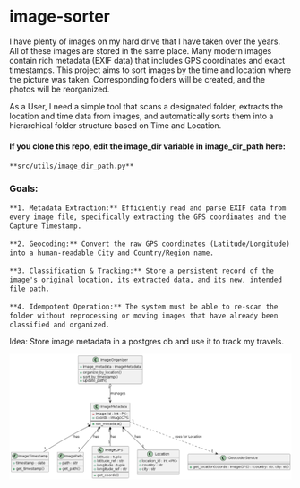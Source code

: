 # image-sorter

I have plenty of images on my hard drive that I have taken over the years. All of these images are stored in the same place. Many modern images contain rich metadata (EXIF data) that includes GPS coordinates and exact timestamps. This project aims to sort images by the time and location where the picture was taken. Corresponding folders will be created, and the photos will be reorganized.

As a User, I need a simple tool that scans a designated folder, extracts the location and time data from images, and automatically sorts them into a hierarchical folder structure based on Time and Location.


#### If you clone this repo, edit the image_dir variable in image_dir_path here:
    **src/utils/image_dir_path.py**


### Goals:

    **1. Metadata Extraction:** Efficiently read and parse EXIF data from every image file, specifically extracting the GPS coordinates and the Capture Timestamp.

    **2. Geocoding:** Convert the raw GPS coordinates (Latitude/Longitude) into a human-readable City and Country/Region name.

    **3. Classification & Tracking:** Store a persistent record of the image's original location, its extracted data, and its new, intended file path.

    **4. Idempotent Operation:** The system must be able to re-scan the folder without reprocessing or moving images that have already been classified and organized.


Idea:
    Store image metadata in a postgres db and use it to track my travels.

 ![alt text](assets/diagrams/class_diagram.png)
 
